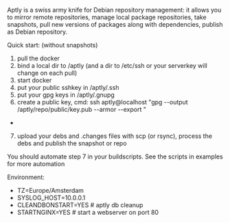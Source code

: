 
Aptly is a swiss army knife for Debian repository management: it allows you to mirror remote repositories, manage local package repositories, take snapshots, pull new versions of packages along with dependencies, publish as Debian repository.

Quick start: (without snapshots)

1) pull the docker
2) bind a local dir to /aptly  (and a dir to /etc/ssh or your serverkey will change on each pull)
3) start docker
4) put your public sshkey in /aptly/.ssh
5) put your gpg keys in /aptly/.gnupg
6) create a public key, cmd: ssh aptly@localhost "gpg --output /aptly/repo/public/key.pub --armor --export <YOUR GPG ID HERE>"
-
7) upload your debs and .changes files with scp (or rsync), process the debs and publish the snapshot or repo

You should automate step 7 in your buildscripts. See the scripts in examples for more automation

Environment:
  - TZ=Europe/Amsterdam
  - SYSLOG_HOST=10.0.0.1
  - CLEANDBONSTART=YES      # aptly db cleanup
  - STARTNGINX=YES          # start a webserver on port 80
